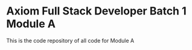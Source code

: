 # Axiom Full Stack Developer Batch 1 Module A
 This is the code repository of all code for Module A

